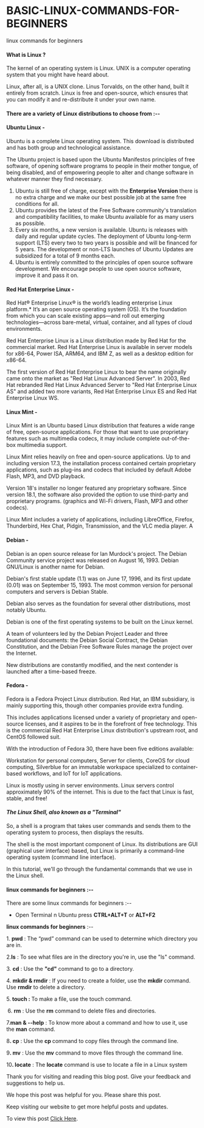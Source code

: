 # BASIC-LINUX-COMMANDS-FOR-BEGINNERS
<!-- wp:paragraph -->
<p>linux commands for beginners</p>
<!-- /wp:paragraph -->

<!-- wp:heading {"level":4} -->
<h4><strong>What is Linux ?</strong></h4>
<!-- /wp:heading -->

<!-- wp:paragraph -->
<p>The kernel of an operating system is Linux. UNIX is a computer operating system that you might have heard about.</p>
<!-- /wp:paragraph -->

<!-- wp:paragraph -->
<p> Linux, after all, is a UNIX clone. Linus Torvalds, on the other hand, built it entirely from scratch. Linux is free and open-source, which ensures that you can modify it and re-distribute it under your own name.</p>
<!-- /wp:paragraph -->

<!-- wp:heading {"level":4} -->
<h4><strong>There are a variety of Linux distributions to choose from</strong> :--</h4>
<!-- /wp:heading -->

<!-- wp:heading {"level":4} -->
<h4><strong>Ubuntu Linux</strong> -</h4>
<!-- /wp:heading -->

<!-- wp:paragraph -->
<p>Ubuntu is a complete Linux operating system. This download is distributed and has both group and technological assistance.</p>
<!-- /wp:paragraph -->

<!-- wp:paragraph -->
<p>The Ubuntu project is based upon the Ubuntu Manifestos principles of free software, of opening software programs to people in their mother tongue, of being disabled, and of empowering people to alter and change software in whatever manner they find necessary.</p>
<!-- /wp:paragraph -->

<!-- wp:list {"ordered":true} -->
<ol><li>Ubuntu is still free of charge, except with the <strong>Enterprise Version</strong> there is no extra charge and we make our best possible job at the same free conditions for all.</li><li>Ubuntu provides the latest of the Free Software community's translation and compatibility facilities, to make Ubuntu available for as many users as possible.</li><li>Every six months, a new version is available. Ubuntu is releases with daily and regular update cycles. The deployment of Ubuntu long-term support (LTS) every two to two years is possible and will be financed for 5 years. The development or non-LTS launches of Ubuntu Updates are subsidized for a total of 9 months each.</li><li>Ubuntu is entirely committed to the principles of open source software development. We encourage people to use open source software, improve it and pass it on.</li></ol>
<!-- /wp:list -->

<!-- wp:heading {"level":4} -->
<h4><strong>Red Hat Enterprise Linux</strong> - </h4>
<!-- /wp:heading -->

<!-- wp:paragraph -->
<p>Red Hat® Enterprise Linux® is the world’s leading enterprise Linux platform.* It’s an open source operating system (OS). It’s the foundation from which you can scale existing apps—and roll out emerging technologies—across bare-metal, virtual, container, and all types of cloud environments.</p>
<!-- /wp:paragraph -->

<!-- wp:paragraph -->
<p>Red Hat Enterprise Linux is a Linux distribution made by Red Hat for the commercial market. Red Hat Enterprise Linux is available in server models for x86-64, Power ISA, ARM64, and IBM Z, as well as a desktop edition for x86-64.</p>
<!-- /wp:paragraph -->

<!-- wp:paragraph -->
<p>The first version of Red Hat Enterprise Linux to bear the name originally came onto the market as "Red Hat Linux Advanced Server". In 2003, Red Hat rebranded Red Hat Linux Advanced Server to "Red Hat Enterprise Linux AS" and added two more variants, Red Hat Enterprise Linux ES and Red Hat Enterprise Linux WS.</p>
<!-- /wp:paragraph -->

<!-- wp:heading {"level":4} -->
<h4><strong>Linux Mint</strong> - </h4>
<!-- /wp:heading -->

<!-- wp:paragraph -->
<p>Linux Mint is an Ubuntu based Linux distribution that features a wide range of free, open-source applications. For those that want to use proprietary features such as multimedia codecs, it may include complete out-of-the-box multimedia support.</p>
<!-- /wp:paragraph -->

<!-- wp:paragraph -->
<p>Linux Mint relies heavily on free and open-source applications. Up to and including version 17.3, the installation process contained certain proprietary applications, such as plug-ins and codecs that included by default Adobe Flash, MP3, and DVD playback.</p>
<!-- /wp:paragraph -->

<!-- wp:paragraph -->
<p> Version 18's installer no longer featured any proprietary software. Since version 18.1, the software also provided the option to use third-party and proprietary programs. (graphics and Wi-Fi drivers, Flash, MP3 and other codecs).</p>
<!-- /wp:paragraph -->

<!-- wp:paragraph -->
<p>Linux Mint includes a variety of applications, including LibreOffice, Firefox, Thunderbird, Hex Chat, Pidgin, Transmission, and the VLC media player. A</p>
<!-- /wp:paragraph -->

<!-- wp:heading {"level":4} -->
<h4><strong>Debian</strong> - </h4>
<!-- /wp:heading -->

<!-- wp:paragraph -->
<p>Debian is an open source release for Ian Murdock's project. The Debian Community service project was released on August 16, 1993. Debian GNU/Linux is another name for Debian.</p>
<!-- /wp:paragraph -->

<!-- wp:paragraph -->
<p>Debian's first stable update (1.1) was on June 17, 1996, and its first update (0.01) was on September 15, 1993. The most common version for personal computers and servers is Debian Stable.</p>
<!-- /wp:paragraph -->

<!-- wp:paragraph -->
<p> Debian also serves as the foundation for several other distributions, most notably Ubuntu.</p>
<!-- /wp:paragraph -->

<!-- wp:paragraph -->
<p>Debian is one of the first operating systems to be built on the Linux kernel.</p>
<!-- /wp:paragraph -->

<!-- wp:paragraph -->
<p> A team of volunteers led by the Debian Project Leader and three foundational documents: the Debian Social Contract, the Debian Constitution, and the Debian Free Software Rules manage the project over the Internet.</p>
<!-- /wp:paragraph -->

<!-- wp:paragraph -->
<p> New distributions are constantly modified, and the next contender is launched after a time-based freeze.</p>
<!-- /wp:paragraph -->

<!-- wp:heading {"level":4} -->
<h4><strong>Fedora</strong> - </h4>
<!-- /wp:heading -->

<!-- wp:paragraph -->
<p>Fedora is a Fedora Project Linux distribution. Red Hat, an IBM subsidiary, is mainly supporting this, though other companies provide extra funding. </p>
<!-- /wp:paragraph -->

<!-- wp:paragraph -->
<p>This includes applications licensed under a variety of proprietary and open-source licenses, and it aspires to be in the forefront of free technology. This is the commercial Red Hat Enterprise Linux distribution's upstream root, and CentOS followed suit.</p>
<!-- /wp:paragraph -->

<!-- wp:paragraph -->
<p>With the introduction of Fedora 30, there have been five editions available: </p>
<!-- /wp:paragraph -->

<!-- wp:paragraph -->
<p>Workstation for personal computers, Server for clients, CoreOS for cloud computing, Silverblue for an immutable workspace specialized to container-based workflows, and IoT for IoT applications.</p>
<!-- /wp:paragraph -->

<!-- wp:paragraph -->
<p>Linux is mostly using in server environments. Linux servers control approximately 90% of the internet. This is due to the fact that Linux is fast, stable, and free!</p>
<!-- /wp:paragraph -->

<!-- wp:heading {"level":4} -->
<h4><em><strong>The Linux Shell, also known as a "Terminal"</strong></em></h4>
<!-- /wp:heading -->

<!-- wp:paragraph -->
<p>So, a shell is a program that takes user commands and sends them to the operating system to process, then displays the results.</p>
<!-- /wp:paragraph -->

<!-- wp:paragraph -->
<p>The shell is the most important component of Linux. Its distributions are GUI (graphical user interface) based, but Linux is primarily a command-line operating system (command line interface). </p>
<!-- /wp:paragraph -->

<!-- wp:paragraph -->
<p>In this tutorial, we'll go through the fundamental commands that we use in the Linux shell.</p>
<!-- /wp:paragraph -->

<!-- wp:heading {"level":4} -->
<h4><strong>linux commands for beginners</strong> :--</h4>
<!-- /wp:heading -->

<!-- wp:paragraph -->
<p>There are some linux commands for beginners :--</p>
<!-- /wp:paragraph -->

<!-- wp:list -->
<ul><li>Open Terminal n Ubuntu press <strong>CTRL+ALT+T</strong>  or <strong>ALT+F2</strong></li></ul>
<!-- /wp:list -->

<!-- wp:paragraph -->
<p><strong>linux commands for beginners</strong> :--</p>
<!-- /wp:paragraph -->

<!-- wp:paragraph -->
<p>1. <strong>pwd</strong> : The “pwd” command can be used to determine which directory you are in.</p>
<!-- /wp:paragraph -->

<!-- wp:paragraph -->
<p>2.<strong>ls</strong> : To see what files are in the directory you're in, use the "ls" command.</p>
<!-- /wp:paragraph -->

<!-- wp:paragraph -->
<p> 3. <strong>cd</strong>&nbsp;: Use the&nbsp;<strong>"cd"</strong>&nbsp;command to go to a directory.</p>
<!-- /wp:paragraph -->

<!-- wp:paragraph -->
<p>4. <strong>mkdir &amp; rmdir</strong> : If you need to create a folder, use the <strong>mkdir</strong> command. Use&nbsp;<strong>rmdir</strong>&nbsp;to delete a directory.&nbsp;</p>
<!-- /wp:paragraph -->

<!-- wp:paragraph -->
<p>5.<strong> touch : </strong>To make a file, use the touch command.</p>
<!-- /wp:paragraph -->

<!-- wp:paragraph -->
<p><strong>&nbsp;</strong>6. <strong>rm</strong> : Use the&nbsp;<strong>rm</strong>&nbsp;command to delete files and directories.</p>
<!-- /wp:paragraph -->

<!-- wp:paragraph -->
<p>7.<strong>man &amp; --help</strong> : To know more about a command and how to use it, use the&nbsp;<strong>man</strong>&nbsp;command.</p>
<!-- /wp:paragraph -->

<!-- wp:paragraph -->
<p>8<strong>. cp</strong>&nbsp;: Use the&nbsp;<strong>cp&nbsp;</strong>command to copy files through the command line.</p>
<!-- /wp:paragraph -->

<!-- wp:paragraph -->
<p>9<strong>. mv</strong> : Use the&nbsp;<strong>mv</strong>&nbsp;command to move files through the command line.&nbsp;</p>
<!-- /wp:paragraph -->

<!-- wp:paragraph -->
<p>10<strong>. locate</strong>&nbsp;: The&nbsp;<strong>locate</strong>&nbsp;command is use to locate a file in a Linux system</p>
<!-- /wp:paragraph -->

<!-- wp:paragraph -->
<p>Thank you for visiting and reading this blog post. Give your feedback and suggestions to help us.</p>
<!-- /wp:paragraph -->

<!-- wp:paragraph -->
<p>We hope this post was helpful for you. Please share this post.</p>
<!-- /wp:paragraph -->

<!-- wp:paragraph -->
<p>Keep visiting our website to get more helpful posts and updates.</p>

To view this post <a href="https://pcbloggers.com/linux-commands-for-absolute-beginners/" >Click Here</a>.
